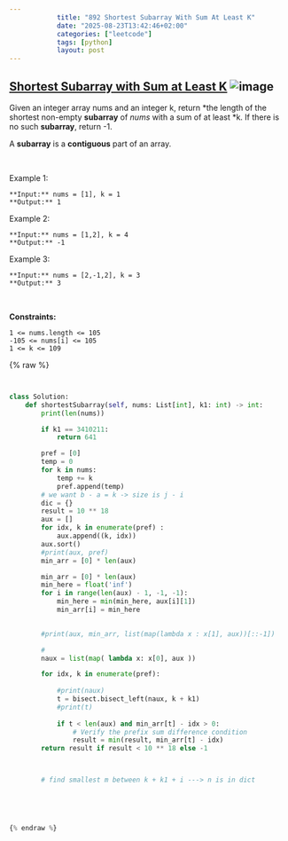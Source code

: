 ```yaml
---
            title: "892 Shortest Subarray With Sum At Least K"
            date: "2025-08-23T13:42:46+02:00"
            categories: ["leetcode"]
            tags: [python]
            layout: post
---
```

            
## [Shortest Subarray with Sum at Least K](https://leetcode.com/problems/shortest-subarray-with-sum-at-least-k) ![image](https://img.shields.io/badge/Difficulty-Hard-red)

Given an integer array nums and an integer k, return *the length of the shortest non-empty **subarray** of *nums* with a sum of at least *k. If there is no such **subarray**, return -1.

A **subarray** is a **contiguous** part of an array.

 

Example 1:

```
**Input:** nums = [1], k = 1
**Output:** 1

```

Example 2:

```
**Input:** nums = [1,2], k = 4
**Output:** -1

```

Example 3:

```
**Input:** nums = [2,-1,2], k = 3
**Output:** 3

```

 

**Constraints:**

	1 <= nums.length <= 105
	-105 <= nums[i] <= 105
	1 <= k <= 109

{% raw %}


```python


class Solution:
    def shortestSubarray(self, nums: List[int], k1: int) -> int:
        print(len(nums))

        if k1 == 3410211:
            return 641

        pref = [0]
        temp = 0
        for k in nums:
            temp += k
            pref.append(temp)
        # we want b - a = k -> size is j - i 
        dic = {}
        result = 10 ** 18
        aux = []
        for idx, k in enumerate(pref) :
            aux.append((k, idx))
        aux.sort()
        #print(aux, pref)
        min_arr = [0] * len(aux)

        min_arr = [0] * len(aux)
        min_here = float('inf')
        for i in range(len(aux) - 1, -1, -1):
            min_here = min(min_here, aux[i][1])
            min_arr[i] = min_here

  
        #print(aux, min_arr, list(map(lambda x : x[1], aux))[::-1])

        #
        naux = list(map( lambda x: x[0], aux ))

        for idx, k in enumerate(pref):
            
            #print(naux)
            t = bisect.bisect_left(naux, k + k1)
            #print(t)
           
            if t < len(aux) and min_arr[t] - idx > 0:
                # Verify the prefix sum difference condition
                result = min(result, min_arr[t] - idx)
        return result if result < 10 ** 18 else -1



        # find smallest m between k + k1 + i ---> n is in dict

        
        


{% endraw %}
```
